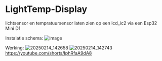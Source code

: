 # LightTemp-Display
lichtsensor en tempratuursensor laten zien op een lcd_ic2 via een Esp32 Mini D1

Instalatie schema:
![image](https://github.com/user-attachments/assets/e769b742-dc7d-474e-9a22-8c20c3dfc129)


Werking: 
![20250214_142658](https://github.com/user-attachments/assets/ceff0169-cdc6-4fe4-b31a-c547566fb0e2)
![20250214_142743](https://github.com/user-attachments/assets/32ab1dae-03ed-407e-935f-477dbc023da0)
https://youtube.com/shorts/IphRfaA9dA8


